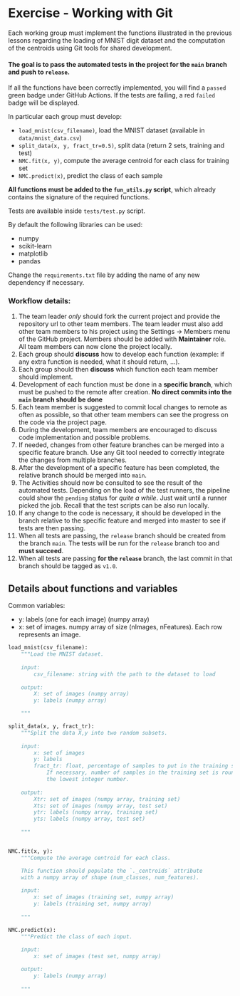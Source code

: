 # Exercise - Working with Git
Each working group must implement the functions illustrated
 in the previous lessons regarding the loading of MNIST digit dataset
 and the computation of the centroids using Git tools for shared development.

#### The goal is to pass the automated tests in the project for the `main` branch and push to `release`.

If all the functions have been correctly implemented, you will find a `passed` green badge
 under GitHub Actions. If the tests are failing, a red `failed` badge will be displayed.

In particular each group must develop:
- `load_mnist(csv_filename)`, load the MNIST dataset (available in `data/mnist_data.csv`)
- `split_data(x, y, fract_tr=0.5)`, split data (return 2 sets, training and test)
- `NMC.fit(x, y)`, compute the average centroid for each class for training set
- `NMC.predict(x)`, predict the class of each sample

**All functions must be added to the `fun_utils.py` script**,
 which already contains the signature of the required functions.
 
Tests are available inside `tests/test.py` script.

By default the following libraries can be used:
 - numpy
 - scikit-learn
 - matplotlib
 - pandas

Change the `requirements.txt` file by adding the name of any new dependency if necessary.

### Workflow details:
1. The team leader *only* should fork the current project and provide the 
 repository url to other team members. The team leader must also add other team members
 to his project using the Settings -> Members menu of the GitHub project. Members should
 be added with **Maintainer** role. All team members can now clone the project locally.
2. Each group should **discuss** how to develop each function
 (example: if any extra function is needed, what it should return, ...).
3. Each group should then **discuss** which function each team member should implement.
4. Development of each function must be done in a **specific branch**,
 which must be pushed to the remote after creation.
 **No direct commits into the `main` branch should be done**
5. Each team member is suggested to commit local changes to remote
 as often as possible, so that other team members can see the progress
 on the code via the project page.
6. During the development, team members are encouraged to discuss code
 implementation and possible problems.
7. If needed, changes from other feature branches can be merged into a specific feature branch.
 Use any Git tool needed to correctly integrate the changes from multiple branches.
8. After the development of a specific feature has been completed, 
 the relative branch should be merged into `main`.
9. The Activities should now be consulted to see the result of the automated tests.
 Depending on the load of the test runners, the pipeline could show 
 the `pending` status for *quite a while*. Just wait until a runner picked the job.
 Recall that the test scripts can be also run locally.
10. If any change to the code is necessary, it should be developed in the branch
 relative to the specific feature and merged into master to see if tests are then passing.
11. When all tests are passing, the `release` branch should be created from the branch `main`.
 The tests will be run for the `release` branch too and **must succeed**.
12. When all tests are passing **for the `release`** branch, the last commit in that branch
 should be tagged as `v1.0`.

## Details about functions and variables
Common variables:
- y: labels (one for each image) (numpy array)
- x: set of images. numpy array of size (nImages, nFeatures). Each row represents an image.

```python
load_mnist(csv_filename):
    """Load the MNIST dataset.
    
    input:
        csv_filename: string with the path to the dataset to load
    
    output:    
        X: set of images (numpy array)
        y: labels (numpy array)

    """

split_data(x, y, fract_tr):
    """Split the data X,y into two random subsets.
    
    input:
        x: set of images
        y: labels
        fract_tr: float, percentage of samples to put in the training set.
            If necessary, number of samples in the training set is rounded to
            the lowest integer number.
    
    output:
        Xtr: set of images (numpy array, training set)
        Xts: set of images (numpy array, test set)
        ytr: labels (numpy array, training set)
        yts: labels (numpy array, test set)
    
    """


NMC.fit(x, y):
    """Compute the average centroid for each class.

    This function should populate the `._centroids` attribute
    with a numpy array of shape (num_classes, num_features).
    
    input:
        x: set of images (training set, numpy array)
        y: labels (training set, numpy array)
    
    """

NMC.predict(x):
    """Predict the class of each input.
    
    input:
        x: set of images (test set, numpy array)

    output:
        y: labels (numpy array)
    
    """

```

